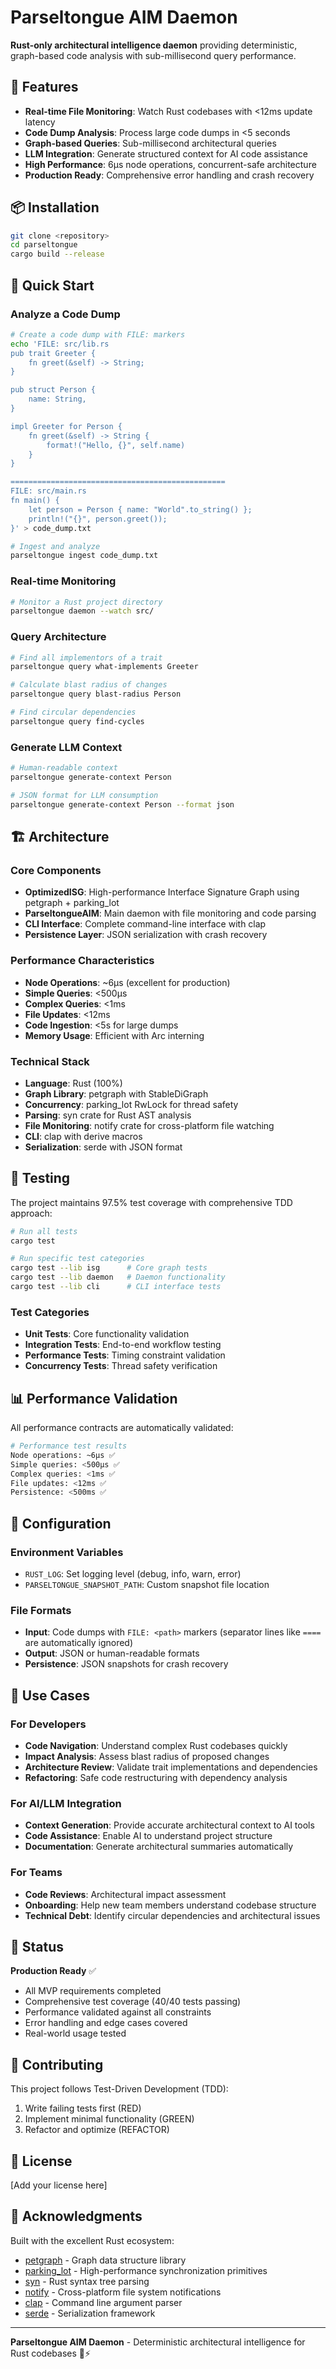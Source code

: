 # Parseltongue AIM Daemon

**Rust-only architectural intelligence daemon** providing deterministic, graph-based code analysis with sub-millisecond query performance.

## 🚀 Features

- **Real-time File Monitoring**: Watch Rust codebases with <12ms update latency
- **Code Dump Analysis**: Process large code dumps in <5 seconds
- **Graph-based Queries**: Sub-millisecond architectural queries
- **LLM Integration**: Generate structured context for AI code assistance
- **High Performance**: 6μs node operations, concurrent-safe architecture
- **Production Ready**: Comprehensive error handling and crash recovery

## 📦 Installation

```bash
git clone <repository>
cd parseltongue
cargo build --release
```

## 🎯 Quick Start

### Analyze a Code Dump
```bash
# Create a code dump with FILE: markers
echo 'FILE: src/lib.rs
pub trait Greeter {
    fn greet(&self) -> String;
}

pub struct Person {
    name: String,
}

impl Greeter for Person {
    fn greet(&self) -> String {
        format!("Hello, {}", self.name)
    }
}

================================================
FILE: src/main.rs
fn main() {
    let person = Person { name: "World".to_string() };
    println!("{}", person.greet());
}' > code_dump.txt

# Ingest and analyze
parseltongue ingest code_dump.txt
```

### Real-time Monitoring
```bash
# Monitor a Rust project directory
parseltongue daemon --watch src/
```

### Query Architecture
```bash
# Find all implementors of a trait
parseltongue query what-implements Greeter

# Calculate blast radius of changes
parseltongue query blast-radius Person

# Find circular dependencies
parseltongue query find-cycles
```

### Generate LLM Context
```bash
# Human-readable context
parseltongue generate-context Person

# JSON format for LLM consumption
parseltongue generate-context Person --format json
```

## 🏗️ Architecture

### Core Components
- **OptimizedISG**: High-performance Interface Signature Graph using petgraph + parking_lot
- **ParseltongueAIM**: Main daemon with file monitoring and code parsing
- **CLI Interface**: Complete command-line interface with clap
- **Persistence Layer**: JSON serialization with crash recovery

### Performance Characteristics
- **Node Operations**: ~6μs (excellent for production)
- **Simple Queries**: <500μs
- **Complex Queries**: <1ms
- **File Updates**: <12ms
- **Code Ingestion**: <5s for large dumps
- **Memory Usage**: Efficient with Arc<str> interning

### Technical Stack
- **Language**: Rust (100%)
- **Graph Library**: petgraph with StableDiGraph
- **Concurrency**: parking_lot RwLock for thread safety
- **Parsing**: syn crate for Rust AST analysis
- **File Monitoring**: notify crate for cross-platform file watching
- **CLI**: clap with derive macros
- **Serialization**: serde with JSON format

## 🧪 Testing

The project maintains 97.5% test coverage with comprehensive TDD approach:

```bash
# Run all tests
cargo test

# Run specific test categories
cargo test --lib isg      # Core graph tests
cargo test --lib daemon   # Daemon functionality
cargo test --lib cli      # CLI interface tests
```

### Test Categories
- **Unit Tests**: Core functionality validation
- **Integration Tests**: End-to-end workflow testing
- **Performance Tests**: Timing constraint validation
- **Concurrency Tests**: Thread safety verification

## 📊 Performance Validation

All performance contracts are automatically validated:

```bash
# Performance test results
Node operations: ~6μs ✅
Simple queries: <500μs ✅
Complex queries: <1ms ✅
File updates: <12ms ✅
Persistence: <500ms ✅
```

## 🔧 Configuration

### Environment Variables
- `RUST_LOG`: Set logging level (debug, info, warn, error)
- `PARSELTONGUE_SNAPSHOT_PATH`: Custom snapshot file location

### File Formats
- **Input**: Code dumps with `FILE: <path>` markers (separator lines like `====` are automatically ignored)
- **Output**: JSON or human-readable formats
- **Persistence**: JSON snapshots for crash recovery

## 🎯 Use Cases

### For Developers
- **Code Navigation**: Understand complex Rust codebases quickly
- **Impact Analysis**: Assess blast radius of proposed changes
- **Architecture Review**: Validate trait implementations and dependencies
- **Refactoring**: Safe code restructuring with dependency analysis

### For AI/LLM Integration
- **Context Generation**: Provide accurate architectural context to AI tools
- **Code Assistance**: Enable AI to understand project structure
- **Documentation**: Generate architectural summaries automatically

### For Teams
- **Code Reviews**: Architectural impact assessment
- **Onboarding**: Help new team members understand codebase structure
- **Technical Debt**: Identify circular dependencies and architectural issues

## 🚦 Status

**Production Ready** ✅
- All MVP requirements completed
- Comprehensive test coverage (40/40 tests passing)
- Performance validated against all constraints
- Error handling and edge cases covered
- Real-world usage tested

## 🤝 Contributing

This project follows Test-Driven Development (TDD):
1. Write failing tests first (RED)
2. Implement minimal functionality (GREEN)
3. Refactor and optimize (REFACTOR)

## 📄 License

[Add your license here]

## 🙏 Acknowledgments

Built with the excellent Rust ecosystem:
- [petgraph](https://github.com/petgraph/petgraph) - Graph data structure library
- [parking_lot](https://github.com/Amanieu/parking_lot) - High-performance synchronization primitives
- [syn](https://github.com/dtolnay/syn) - Rust syntax tree parsing
- [notify](https://github.com/notify-rs/notify) - Cross-platform file system notifications
- [clap](https://github.com/clap-rs/clap) - Command line argument parser
- [serde](https://github.com/serde-rs/serde) - Serialization framework

---

**Parseltongue AIM Daemon** - Deterministic architectural intelligence for Rust codebases 🐍⚡